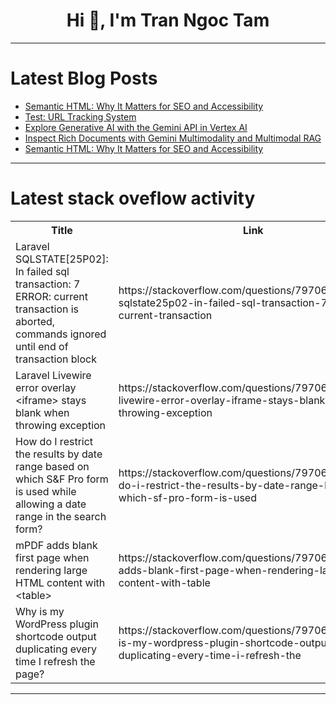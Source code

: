 <h1 align="center">Hi 👋, I'm Tran Ngoc Tam</h1>

---

# Latest Blog Posts 
<!-- BLOG-POST-LIST:START -->
- [Semantic HTML: Why It Matters for SEO and Accessibility](https://dev.to/haseebmirza/semantic-html-why-it-matters-for-seo-and-accessibility-1924)
- [Test: URL Tracking System](https://dev.to/pponali/test-url-tracking-system-1i3h)
- [Explore Generative AI with the Gemini API in Vertex AI](https://dev.to/abinesh_m_3f4afdc983f8e3/explore-generative-ai-with-the-gemini-api-in-vertex-ai-a71)
- [Inspect Rich Documents with Gemini Multimodality and Multimodal RAG](https://dev.to/abinesh_m_3f4afdc983f8e3/inspect-rich-documents-with-gemini-multimodality-and-multimodal-rag-4a1b)
- [Semantic HTML: Why It Matters for SEO and Accessibility](https://dev.to/gul_khanda/semantic-html-why-it-matters-for-seo-and-accessibility-e3o)
<!-- BLOG-POST-LIST:END -->

---

# Latest stack oveflow activity
<table>
  <tr><th>Title</th><th>Link</th></tr>
  <!-- STACKOVERFLOW:START --><tr><td>Laravel SQLSTATE[25P02]: In failed sql transaction: 7 ERROR: current transaction is aborted, commands ignored until end of transaction block</td><td>https://stackoverflow.com/questions/79706977/laravel-sqlstate25p02-in-failed-sql-transaction-7-error-current-transaction</td></tr><tr><td>Laravel Livewire error overlay &lt;iframe&gt; stays blank when throwing exception</td><td>https://stackoverflow.com/questions/79706961/laravel-livewire-error-overlay-iframe-stays-blank-when-throwing-exception</td></tr><tr><td>How do I restrict the results by date range based on which S&amp;F Pro form is used while allowing a date range in the search form?</td><td>https://stackoverflow.com/questions/79706779/how-do-i-restrict-the-results-by-date-range-based-on-which-sf-pro-form-is-used</td></tr><tr><td>mPDF adds blank first page when rendering large HTML content with &lt;table&gt;</td><td>https://stackoverflow.com/questions/79706758/mpdf-adds-blank-first-page-when-rendering-large-html-content-with-table</td></tr><tr><td>Why is my WordPress plugin shortcode output duplicating every time I refresh the page?</td><td>https://stackoverflow.com/questions/79706454/why-is-my-wordpress-plugin-shortcode-output-duplicating-every-time-i-refresh-the</td></tr><!-- STACKOVERFLOW:END -->
</table>

---


